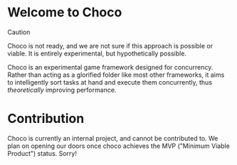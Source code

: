 # Welcome to Choco

> [!CAUTION]
> Choco is not ready, and we are not sure if this approach is possible or viable. It is entirely experimental, but hypothetically possible.

Choco is an experimental game framework designed for concurrency. Rather than acting as a glorified folder like most other frameworks, it aims to intelligently sort tasks at hand and execute them concurrently, thus *theoretically* improving performance.

# Contribution

Choco is currently an internal project, and cannot be contributed to. We plan on opening our doors once choco achieves the MVP ("Minimum Viable Product") status. Sorry!